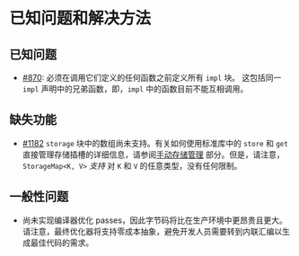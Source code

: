 # 已知问题和解决方法

## 已知问题

- [#870](https://github.com/FuelLabs/sway/issues/870): 必须在调用它们定义的任何函数之前定义所有 `impl` 块。 这包括同一 `impl` 声明中的兄弟函数，即，`impl` 中的函数目前不能互相调用。

## 缺失功能

- [#1182](https://github.com/FuelLabs/sway/issues/1182) `storage` 块中的数组尚未支持。有关如何使用标准库中的 `store` 和 `get` 直接管理存储插槽的详细信息，请参阅[手动存储管理](../blockchain-development/storage.md#manual-storage-management) 部分。但是，请注意，`StorageMap<K, V>` _支持_ 对 `K` 和 `V` 的任意类型，没有任何限制。

## 一般性问题

- 尚未实现编译器优化 passes，因此字节码将比在生产环境中更昂贵且更大。 请注意，最终优化器将支持零成本抽象，避免开发人员需要转到内联汇编以生成最佳代码的需求。
